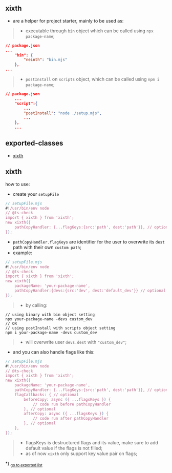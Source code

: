 ## xixth
- are a helper for project starter, mainly to be used as:
>- executable through `bin` object which can be called using `npx package-name`;
```json
// package.json
...
	"bin": {
		"neinth": "bin.mjs"
	},
...
```
>- `postInstall` on `scripts` object, which can be called using `npm i package-name`;
```json
// package.json
	...
	"script":{
		...
		"postInstall": "node ./setup.mjs",
		...
	},
	...
```
## exported-classes
- [xixth](#xixth)
<h2 id="xixth">xixth</h2>

how to use:- create your `setupFile````js// setupFile.mjs#!/usr/bin/env node// @ts-checkimport { xixth } from 'xixth';new xixth({	pathCopyHandler: {...flagKeys:{src:'path', dest:'path'}}, // optional});```- `pathCopyHandler.flagKeys` are identifier for the user to overwrite its `dest` path with their own `custom path`;- example:```js// setupFile.mjs#!/usr/bin/env node// @ts-checkimport { xixth } from 'xixth';new xixth({	packageName: 'your-package-name',	pathCopyHandler:{devs:{src:'dev', dest:'default_dev'}} // optional});```>- by calling:```shell// using binary with bin object settingnpx your-package-name -devs custom_dev// OR// using postInstall with scripts object settingnpm i your-package-name -devs custom_dev```>- will overwrite user `devs.dest` with `"custom_dev"`;- and you can also handle flags like this:```js// setupFile.mjs#!/usr/bin/env node// @ts-checkimport { xixth } from 'xixth';new xixth({	packageName: 'your-package-name',	pathCopyHandler: {...flagKeys:{src:'path', dest:'path'}}, // optional	flagCallbacks: { // optional		beforeCopy: async ({ ...flagsKeys }) {			// code run before pathCopyHandler		}, // optional		afterCopy: async ({ ...flagsKeys }) {			// code run after pathCopyHandler		}, // optional	},});```>- flagsKeys is destructured flags and its value, make sure to add default value if the flags is not filled;>- as of now `xixth` only support key value pair on flags;

*) <sub>[go to exported list](#exported-classes)</sub>
